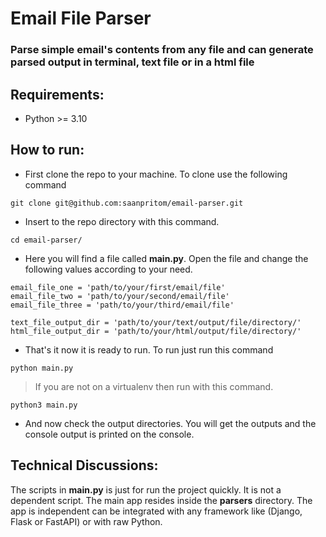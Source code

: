 # Email File Parser

### Parse simple email's contents from any file and can generate parsed output in terminal, text file or in a html file

## Requirements:
- Python >= 3.10

## How to run:
- First clone the repo to your machine. To clone use the following command

```shell
git clone git@github.com:saanpritom/email-parser.git
```

- Insert to the repo directory with this command.

```shell
cd email-parser/
```

- Here you will find a file called **main.py**. Open the file and change the following values according to your need.

```text
email_file_one = 'path/to/your/first/email/file'
email_file_two = 'path/to/your/second/email/file'
email_file_three = 'path/to/your/third/email/file'

text_file_output_dir = 'path/to/your/text/output/file/directory/'
html_file_output_dir = 'path/to/your/html/output/file/directory/'
```

- That's it now it is ready to run. To run just run this command

```shell
python main.py
```

> If you are not on a virtualenv then run with this command.

```shell
python3 main.py
```

- And now check the output directories. You will get the outputs and the console output is printed on the console.


## Technical Discussions:

The scripts in **main.py** is just for run the project quickly. It is not a dependent script. The main app resides inside the **parsers** directory.
The app is independent can be integrated with any framework like (Django, Flask or FastAPI) or with raw Python.